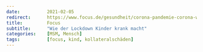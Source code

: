 ```yaml
---
date:          2021-02-05
redirect:      https://www.focus.de/gesundheit/corona-pandemie-corona-wie-der-lockdown-kinder-krank-macht_id_12949392.html
title:         Focus
subtitle:      "Wie der Lockdown Kinder krank macht"
categories:    [MSM, Mensch]
tags:          [focus, kind, kollateralschäden]
---
```

